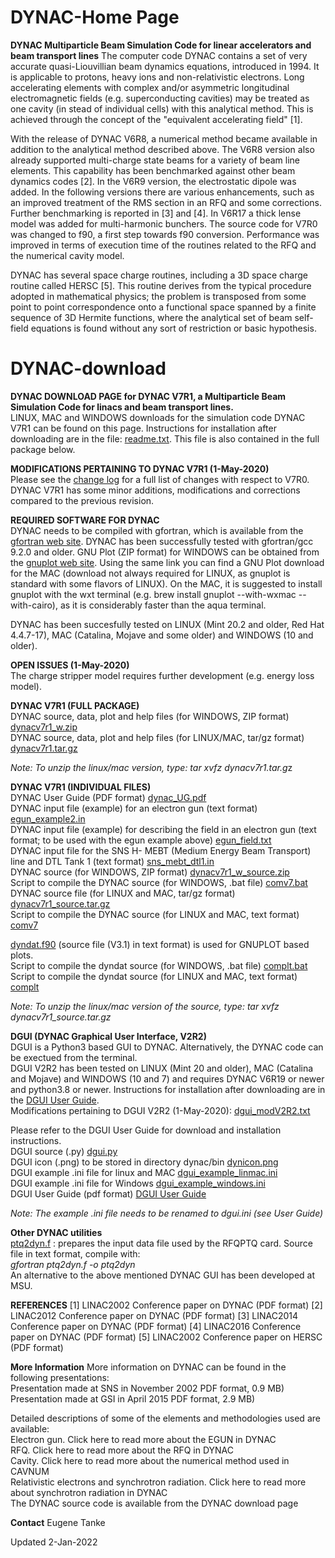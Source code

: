 # DYNAC-Home Page

**DYNAC Multiparticle Beam Simulation Code for linear accelerators and beam transport lines**
The computer code DYNAC contains a set of very accurate quasi-Liouvillian beam dynamics equations, introduced in 1994. It is applicable to protons, heavy ions and non-relativistic electrons. Long accelerating elements with complex and/or asymmetric longitudinal electromagnetic fields (e.g. superconducting cavities) may be treated as one cavity (in stead of individual cells) with this analytical method. This is achieved through the concept of the "equivalent accelerating field" [1].

With the release of DYNAC V6R8, a numerical method became available in addition to the analytical method described above. The V6R8 version also already supported multi-charge state beams for a variety of beam line elements. This capability has been benchmarked against other beam dynamics codes [2]. In the V6R9 version, the electrostatic dipole was added. In the following versions there are various enhancements, such as an improved treatment of the RMS section in an RFQ and some corrections. Further benchmarking is reported in [3] and [4]. In V6R17 a thick lense model was added for multi-harmonic bunchers. The source code for V7R0 was changed to f90, a first step towards f90 conversion. Performance was improved in terms of execution time of the routines related to the RFQ and the numerical cavity model.

DYNAC has several space charge routines, including a 3D space charge routine called HERSC [5]. This routine derives from the typical procedure adopted in mathematical physics; the problem is transposed from some point to point correspondence onto a functional space spanned by a finite sequence of 3D Hermite functions, where the analytical set of beam self-field equations is found without any sort of restriction or basic hypothesis.

# DYNAC-download
**DYNAC DOWNLOAD PAGE for DYNAC V7R1, a Multiparticle Beam Simulation Code for linacs and beam transport lines.**  
LINUX, MAC and WINDOWS downloads for the simulation code DYNAC V7R1 can be found on this page. Instructions for installation after downloading are in the file: [readme.txt](https://github.com/dynac-source/DYNAC-download/files/6633754/readme.txt). This file is also contained in the full package below.

**MODIFICATIONS PERTAINING TO DYNAC V7R1 (1-May-2020)**  
Please see the [change log](https://github.com/dynac-source/DYNAC-download/files/6633795/modV7R1.txt) for a full list of changes with respect to V7R0.  
DYNAC V7R1 has some minor additions, modifications and corrections compared to the previous revision.


**REQUIRED SOFTWARE FOR DYNAC**  
DYNAC needs to be compiled with gfortran, which is available from the [gfortran web site](http://gcc.gnu.org/wiki/GFortranBinaries). DYNAC has been successfully tested with gfortran/gcc 9.2.0 and older.
GNU Plot (ZIP format) for WINDOWS can be obtained from the [gnuplot web site](http://sourceforge.net/projects/gnuplot/).
Using the same link you can find a GNU Plot download for the MAC (download not always required for LINUX, as gnuplot is standard with some flavors of LINUX). On the MAC, it is suggested to install gnuplot with the wxt terminal (e.g. brew install gnuplot --with-wxmac --with-cairo), as it is considerably faster than the aqua terminal.

DYNAC has been succesfully tested on LINUX (Mint 20.2 and older, Red Hat 4.4.7-17), MAC (Catalina, Mojave and some older) and WINDOWS (10 and older).

**OPEN ISSUES (1-May-2020)**  
The charge stripper model requires further development (e.g. energy loss model).

**DYNAC V7R1 (FULL PACKAGE)**  
DYNAC source, data, plot and help files (for WINDOWS, ZIP format) [dynacv7r1_w.zip](https://github.com/dynac-source/DYNAC-download/files/7769406/dynacv7r1_w.zip)  
DYNAC source, data, plot and help files (for LINUX/MAC, tar/gz format) [dynacv7r1.tar.gz](https://github.com/dynac-source/DYNAC-download/files/7769411/dynacv7r1.tar.gz)  

*Note: To unzip the linux/mac version, type: tar xvfz dynacv7r1.tar.g*z  

**DYNAC V7R1 (INDIVIDUAL FILES)**  
DYNAC User Guide (PDF format) [dynac_UG.pdf](https://github.com/dynac-source/DYNAC-download/files/6633231/dynac_UG.pdf)  
DYNAC input file (example) for an electron gun (text format) [egun_example2.in](https://github.com/dynac-source/DYNAC-download/blob/main/egun_example2.in)  
DYNAC input file (example) for describing the field in an electron gun (text format; to be used with the egun example above) [egun_field.txt](https://github.com/dynac-source/DYNAC-download/files/6633699/egun_field.txt)  
DYNAC input file for the SNS H- MEBT (Medium Energy Beam Transport) line and DTL Tank 1 (text format) [sns_mebt_dtl1.in](https://github.com/dynac-source/DYNAC-download/blob/main/sns_mebt_dtl1.in)  
DYNAC source (for WINDOWS, ZIP format) [dynacv7r1_w_source.zip](https://github.com/dynac-source/DYNAC-download/files/6633779/dynacv7r1_w_source.zip)    
Script to compile the DYNAC source (for WINDOWS, .bat file) [comv7.bat](https://github.com/dynac-source/DYNAC-download/blob/main/comv7.bat)  
DYNAC source file (for LINUX and MAC, tar/gz format) [dynacv7r1_source.tar.gz](https://github.com/dynac-source/DYNAC-download/files/7769414/dynacv7r1_source.tar.gz)  
Script to compile the DYNAC source (for LINUX and MAC, text format) [comv7](https://github.com/dynac-source/DYNAC-download/blob/main/comv7)  


[dyndat.f90](https://github.com/dynac-source/DYNAC-download/blob/main/dyndat.f90) (source file (V3.1) in text format) is used for GNUPLOT based plots.  
Script to compile the dyndat source (for WINDOWS, .bat file) [complt.bat](https://github.com/dynac-source/DYNAC-download/blob/main/complt.bat)  
Script to compile the dyndat source (for LINUX and MAC, text format) [complt](https://github.com/dynac-source/DYNAC-download/blob/main/complt)  

*Note: To unzip the linux/mac version of the source, type: tar xvfz dynacv7r1_source.tar.gz*

**DGUI (DYNAC Graphical User Interface, V2R2)**  
DGUI is a Python3 based GUI to DYNAC. Alternatively, the DYNAC code can be exectued from the terminal.  
DGUI V2R2 has been tested on LINUX (Mint 20 and older), MAC (Catalina and Mojave) and WINDOWS (10 and 7) and requires DYNAC V6R19 or newer and python3.8 or newer.
Instructions for installation after downloading are in the [DGUI User Guide](https://github.com/dynac-source/DYNAC-download/blob/main/dgui_UG.pdf).  
Modifications pertaining to DGUI V2R2 (1-May-2020): [dgui_modV2R2.txt](https://github.com/dynac-source/DYNAC-download/files/7769687/dgui_modV2R2.txt)  

Please refer to the DGUI User Guide for download and installation instructions.  
DGUI source (.py) [dgui.py](https://github.com/dynac-source/DYNAC-download/blob/main/dgui.py)  
DGUI icon (.png) to be stored in directory dynac/bin [dynicon.png](https://github.com/dynac-source/DYNAC-download/blob/main/dynicon.png)  
DGUI example .ini file for linux and MAC [dgui_example_linmac.ini](https://github.com/dynac-source/DYNAC-download/blob/main/dgui_example_linmac.ini)  
DGUI example .ini file for  Windows [dgui_example_windows.ini](https://github.com/dynac-source/DYNAC-download/blob/main/dgui_example_windows.ini)  
DGUI User Guide (pdf format) [DGUI User Guide](https://github.com/dynac-source/DYNAC-download/blob/main/dgui_UG.pdf)  

*Note: The example .ini file needs to be renamed to dgui.ini (see User Guide)*  

**Other DYNAC utilities**  
[ptq2dyn.f](https://github.com/dynac-source/DYNAC-download/blob/main/ptq2dyn.f) : prepares the input data file used by the RFQPTQ card. Source file in text format, compile with:  
*gfortran ptq2dyn.f -o ptq2dyn*  
An alternative to the above mentioned DYNAC GUI has been developed at MSU.

**REFERENCES**
[1] LINAC2002 Conference paper on DYNAC (PDF format)
[2] LINAC2012 Conference paper on DYNAC (PDF format)
[3] LINAC2014 Conference paper on DYNAC (PDF format)
[4] LINAC2016 Conference paper on DYNAC (PDF format)
[5] LINAC2002 Conference paper on HERSC (PDF format)

**More Information**
More information on DYNAC can be found in the following presentations:  
Presentation made at SNS in November 2002 PDF format, 0.9 MB)  
Presentation made at GSI in April 2015 PDF format, 2.9 MB)  

Detailed descriptions of some of the elements and methodologies used are available:  
Electron gun. Click here to read more about the EGUN in DYNAC  
RFQ. Click here to read more about the RFQ in DYNAC  
Cavity. Click here to read more about the numerical method used in CAVNUM  
Relativistic electrons and synchrotron radiation. Click here to read more about synchrotron radiation in DYNAC  
The DYNAC source code is available from the DYNAC download page  

**Contact**
Eugene Tanke  

Updated 2-Jan-2022
  



